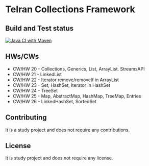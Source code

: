 # Telran Collections Framework

## Build and Test status

[![Java CI with Maven](https://github.com/Beersheva24VitaliyNovozhilov/tr-collections/actions/workflows/maven.yml/badge.svg)](https://github.com/Beersheva24VitaliyNovozhilov/tr-collections/actions/workflows/maven.yml)

## HWs/CWs

* CW/HW 20 - Collections, Generics, List, ArrayList. StreamsAPI
* CW/HW 21 - LinkedList
* CW/HW 22 - Iterator remove/removeIf in ArrayList
* CW/HW 23 - Set, HashSet, Iterator in HashSet
* CW/HW 24 - TreeSet
* CW/HW 25 - Map, AbstractMap, HashMap, TreeMap, Entries
* CW/HW 26 - LinkedHashSet, SortedSet

## Contributing

It is a study project and does not require any contributions.

## License

It is study project and does not require any license.
